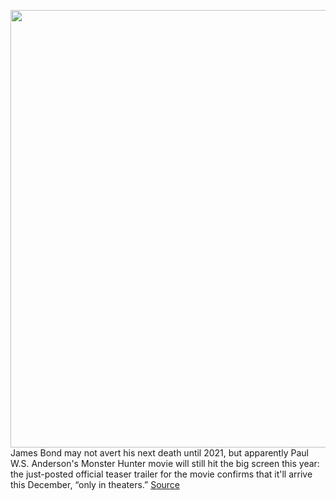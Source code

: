 <img src='https://cdn.vox-cdn.com/thumbor/FaQNTUZY40oAGPkP4KIJJOuEaVM=/0x0:4105x2735/1200x0/filters:focal(0x0:4105x2735):no_upscale()/cdn.vox-cdn.com/uploads/chorus_asset/file/21934334/monster_hunter_movie_promo_image.jpg' width='700px' /><br/>
James Bond may not avert his next death until 2021, but apparently Paul W.S. Anderson's Monster Hunter movie will still hit the big screen this year: the just-posted official teaser trailer for the movie confirms that it'll arrive this December, “only in theaters.”
<a href='https://www.theverge.com/2020/10/3/21500225/monster-hunter-movie-first-teaser-trailer-footage-milla-jovovich-black-diablos'> Source <a/>